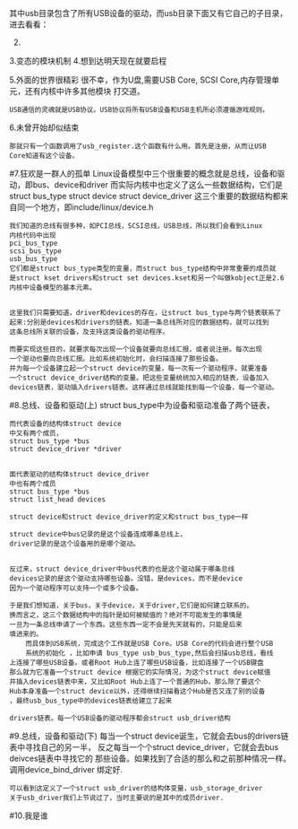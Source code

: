 
其中usb目录包含了所有USB设备的驱动，而usb目录下面又有它自己的子目录，
进去看看：



2.
3.变态的模块机制
4.想到达明天现在就要启程

5.外面的世界很精彩
	很不幸，作为U盘,需要USB Core, SCSI Core,内存管理单元，还有内核中许多其他模块
	打交道。

	USB通信的灵魂就是USB协议。USB协议将所有USB设备和USB主机所必须遵循游戏规则。
	
6.未曾开始却似结束
	
	那就只有一个函数调用了usb_register.这个函数有什么用。首先是注册，从而让USB
	Core知道有这个设备。


#7.狂欢是一群人的孤单
	Linux设备模型中三个很重要的概念就是总线，设备和驱动，即bus、device和driver
	而实际内核中也定义了这么一些数据结构，它们是
	struct bus_type
	struct device 
	struct device_driver
	这三个重要的数据结构都来自同一个地方，即include/linux/device.h 

	我们知道的总线有很多种，如PCI总线，SCSI总线，USB总线，所以我们会看到Linux
	内核代码中出现
	pci_bus_type
	scsi_bus_type
	usb_bus_type
	它们都是struct bus_type类型的变量，而struct bus_type结构中非常重要的成员就
	是struct kset drivers和struct set devices.kset和另一个叫做kobject正是2.6
	内核中设备模型的基本元素。


	这里我们只需要知道，driver和devices的存在，让struct bus_type与两个链表联系了
	起来:分别是devices和drivers的链表。知道一条总线所对应的数据结构，就可以找到
	这条总线所关联的设备，及支持这类设备的驱动程序。

	而要实现这些目的，就要求每次出现一个设备就要向总线汇报，或者说注册。每次出现
	一个驱动也要向总线汇报。比如系统初始化时，会扫描连接了那些设备。
	并为每一个设备建立起一个struct device的变量，每一次有一个驱动程序，就要准备
	一个struct device_driver结构的变量。把这些变量统统加入相应的链表，设备加入
	devices链表，驱动插入drivers链表。这样通过总线就能找到每一个设备，每一个驱动。



#8.总线、设备和驱动(上)
	struct bus_type中为设备和驱动准备了两个链表，

	而代表设备的结构体struct device
	中又有两个成员，
	struct bus_type *bus 
	struct device_driver *driver


	面代表驱动的结构体struct device_driver
	中也有两个成员 
	struct bus_type *bus
	struct list_head devices

	struct device和struct device_driver的定义和struct bus_type一样

	struct device中bus记录的是这个设备连成哪条总线上，
	driver记录的是这个设备用的是哪个驱动。


	反过来，struct device_driver中bus代表的也是这个驱动属于哪条总线
	devices记录的是这个驱动支持哪些设备。没错，是devices，而不是device
	因为一个驱动程序可以支持一个或多个设备。

	于是我们想知道，关于bus，关于device，关于driver,它们是如何建立联系的。
	换而言之，这三个数据结构中的指针是如何被赋值的？绝对不可能发生的事情是
	一旦为一条总线申请了一个东西。这些东西一定不会是先天就有的，只能是后来
	填进来的。
		而具体到USB系统，完成这个工作就是USB Core。USB Core的代码会进行整个USB
		系统的初始化 ，比如申请 bus_type usb_bus_type,然后会扫描usb总线，看线
	上连接了哪些USB设备。或者Root Hub上连了哪些USB设备，比如连接了一个USB键盘
	那么就为它准备一个struct device 根据它的实际情况，为这个struct device赋值
	并插入devices链表中来，又比如Root Hub上连了一个普通的Hub，那么除了要这个
	Hub本身准备一个struct device以外，还得继续扫描看这个Hub是否又连了别的设备
	，最终usb_bus_type中的devices链表给建立了起来

	drivers链表。每一个USB设备的驱动程序都会struct usb_driver结构
	


#9.总线，设备和驱动(下)
	每当一个struct device诞生，它就会去bus的drivers链表中寻找自己的另一半，
	反之每当一个个struct device_driver，它就会去bus deivces链表中寻找它的
	那些设备。如果找到了合适的那么和之前那种情况一样。调用device_bind_driver
	绑定好.
	

	可以看到这定义了一个struct usb_driver的结构体变量，usb_storage_driver
	关于usb_driver我们上节说过了，当时主要说的是其中的成员driver.
	

#10.我是谁



